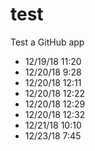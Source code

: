 # test

Test a GitHub app

* 12/19/18 11:20
* 12/20/18 9:28
* 12/20/18 12:11
* 12/20/18 12:22
* 12/20/18 12:29
* 12/20/18 12:32
* 12/21/18 10:10
* 12/23/18 7:45

